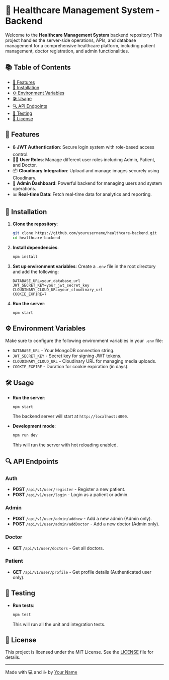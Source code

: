# 🏥 Healthcare Management System - Backend

Welcome to the **Healthcare Management System** backend repository! This project handles the server-side operations, APIs, and database management for a comprehensive healthcare platform, including patient management, doctor registration, and admin functionalities.

## 📚 Table of Contents
- [🚀 Features](#-features)
- [🔧 Installation](#-installation)
- [⚙️ Environment Variables](#️-environment-variables)
- [🛠️ Usage](#️-usage)
- [🔍 API Endpoints](#-api-endpoints)
- [🧪 Testing](#-testing)
- [📜 License](#-license)

## 🚀 Features
- 🔒 **JWT Authentication**: Secure login system with role-based access control.
- 🧑‍⚕️ **User Roles**: Manage different user roles including Admin, Patient, and Doctor.
- 📦 **Cloudinary Integration**: Upload and manage images securely using Cloudinary.
- 🏥 **Admin Dashboard**: Powerful backend for managing users and system operations.
- 📊 **Real-time Data**: Fetch real-time data for analytics and reporting.

## 🔧 Installation

1. **Clone the repository**:
    ```bash
    git clone https://github.com/yourusername/healthcare-backend.git
    cd healthcare-backend
    ```

2. **Install dependencies**:
    ```bash
    npm install
    ```

3. **Set up environment variables**:
    Create a `.env` file in the root directory and add the following:
    ```env
    DATABASE_URL=your_database_url
    JWT_SECRET_KEY=your_jwt_secret_key
    CLOUDINARY_CLOUD_URL=your_cloudinary_url
    COOKIE_EXPIRE=7
    ```

4. **Run the server**:
    ```bash
    npm start
    ```

## ⚙️ Environment Variables

Make sure to configure the following environment variables in your `.env` file:

- `DATABASE_URL` - Your MongoDB connection string.
- `JWT_SECRET_KEY` - Secret key for signing JWT tokens.
- `CLOUDINARY_CLOUD_URL` - Cloudinary URL for managing media uploads.
- `COOKIE_EXPIRE` - Duration for cookie expiration (in days).

## 🛠️ Usage

- **Run the server**: 
    ```bash
    npm start
    ```
    The backend server will start at `http://localhost:4000`.

- **Development mode**: 
    ```bash
    npm run dev
    ```
    This will run the server with hot reloading enabled.

## 🔍 API Endpoints

### Auth
- **POST** `/api/v1/user/register` - Register a new patient.
- **POST** `/api/v1/user/login` - Login as a patient or admin.

### Admin
- **POST** `/api/v1/user/admin/addnew` - Add a new admin (Admin only).
- **POST** `/api/v1/user/admin/addDoctor` - Add a new doctor (Admin only).

### Doctor
- **GET** `/api/v1/user/doctors` - Get all doctors.

### Patient
- **GET** `/api/v1/user/profile` - Get profile details (Authenticated user only).

## 🧪 Testing

- **Run tests**:
    ```bash
    npm test
    ```
    This will run all the unit and integration tests.

## 📜 License

This project is licensed under the MIT License. See the [LICENSE](LICENSE) file for details.

---

Made with 💻 and ☕ by [Your Name](https://github.com/yourusername)
